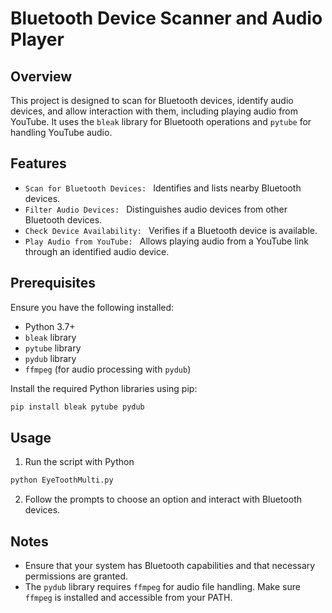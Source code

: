 # Bluetooth Device Scanner and Audio Player

## Overview
This project is designed to scan for Bluetooth devices, identify audio devices, and allow interaction with them, including playing audio from YouTube. It uses the `bleak` library for Bluetooth operations and `pytube` for handling YouTube audio.

## Features
 - `Scan for Bluetooth Devices: ` Identifies and lists nearby Bluetooth devices.
 - `Filter Audio Devices: ` Distinguishes audio devices from other Bluetooth devices.
 - `Check Device Availability: ` Verifies if a Bluetooth device is available.
 - `Play Audio from YouTube: ` Allows playing audio from a YouTube link through an identified audio device.

## Prerequisites
Ensure you have the following installed:

 - Python 3.7+
 - `bleak` library
 - `pytube` library
 - `pydub` library
 - `ffmpeg` (for audio processing with `pydub`)

Install the required Python libraries using pip:
```bash
pip install bleak pytube pydub
```

## Usage
 1. Run the script with Python
```bash 
python EyeToothMulti.py
```
 2. Follow the prompts to choose an option and interact with Bluetooth devices.

## Notes
 - Ensure that your system has Bluetooth capabilities and that necessary permissions are granted.
 - The `pydub` library requires `ffmpeg` for audio file handling. Make sure `ffmpeg` is installed and accessible from your PATH.